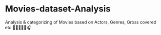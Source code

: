 # Movies-dataset-Analysis
Analysis &amp; categorizing of Movies based on Actors, Genres, Gross covered etc 🦸🏼🧜🏼‍♀️🎧
